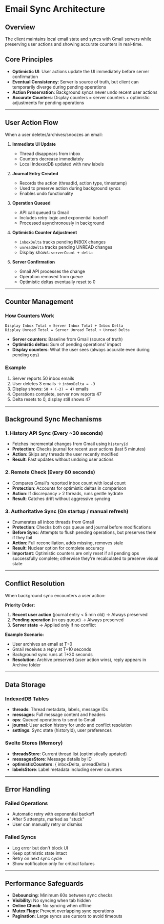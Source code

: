 # Email Sync Architecture

## Overview

The client maintains local email state and syncs with Gmail servers while preserving user actions and showing accurate counters in real-time.

## Core Principles

- **Optimistic UI**: User actions update the UI immediately before server confirmation
- **Eventual Consistency**: Server is source of truth, but client can temporarily diverge during pending operations
- **Action Preservation**: Background syncs never undo recent user actions
- **Accurate Counters**: Display counters = server counters + optimistic adjustments for pending operations

---

## User Action Flow

When a user deletes/archives/snoozes an email:

1. **Immediate UI Update**
   - Thread disappears from inbox
   - Counters decrease immediately
   - Local IndexedDB updated with new labels

2. **Journal Entry Created**
   - Records the action (threadId, action type, timestamp)
   - Used to preserve action during background syncs
   - Enables undo functionality

3. **Operation Queued**
   - API call queued to Gmail
   - Includes retry logic and exponential backoff
   - Processed asynchronously in background

4. **Optimistic Counter Adjustment**
   - `inboxDelta` tracks pending INBOX changes
   - `unreadDelta` tracks pending UNREAD changes
   - Display shows: `serverCount + delta`

5. **Server Confirmation**
   - Gmail API processes the change
   - Operation removed from queue
   - Optimistic deltas eventually reset to 0

---

## Counter Management

### How Counters Work

```
Display Inbox Total = Server Inbox Total + Inbox Delta
Display Unread Total = Server Unread Total + Unread Delta
```

- **Server counters**: Baseline from Gmail (source of truth)
- **Optimistic deltas**: Sum of pending operations' impact
- **Display counters**: What the user sees (always accurate even during pending ops)

### Example

1. Server reports 50 inbox emails
2. User deletes 3 emails → `inboxDelta = -3`
3. Display shows: `50 + (-3) = 47` emails
4. Operations complete, server now reports 47
5. Delta resets to 0, display still shows 47

---

## Background Sync Mechanisms

### 1. History API Sync (Every ~30 seconds)
- Fetches incremental changes from Gmail using `historyId`
- **Protection**: Checks journal for recent user actions (last 5 minutes)
- **Action**: Skips any threads the user recently modified
- **Result**: Fast updates without undoing user actions

### 2. Remote Check (Every 60 seconds)
- Compares Gmail's reported inbox count with local count
- **Protection**: Accounts for optimistic deltas in comparison
- **Action**: If discrepancy > 2 threads, runs gentle hydrate
- **Result**: Catches drift without aggressive syncing

### 3. Authoritative Sync (On startup / manual refresh)
- Enumerates all inbox threads from Gmail
- **Protection**: Checks both ops queue and journal before modifications
- **Before Sync**: Attempts to flush pending operations, but preserves them if they fail
- **Action**: Full reconciliation, adds missing, removes stale
- **Result**: Nuclear option for complete accuracy
- **Important**: Optimistic counters are only reset if all pending ops successfully complete; otherwise they're recalculated to preserve visual state

---

## Conflict Resolution

When background sync encounters a user action:

**Priority Order:**
1. **Recent user action** (journal entry < 5 min old) → Always preserved
2. **Pending operation** (in ops queue) → Always preserved
3. **Server state** → Applied only if no conflict

**Example Scenario:**
- User archives an email at T+0
- Gmail receives a reply at T+10 seconds
- Background sync runs at T+30 seconds
- **Resolution**: Archive preserved (user action wins), reply appears in Archive folder

---

## Data Storage

### IndexedDB Tables

- **threads**: Thread metadata, labels, message IDs
- **messages**: Full message content and headers
- **ops**: Queued operations to send to Gmail
- **journal**: User action history for undo and conflict resolution
- **settings**: Sync state (historyId), user preferences

### Svelte Stores (Memory)

- **threadsStore**: Current thread list (optimistically updated)
- **messagesStore**: Message details by ID
- **optimisticCounters**: { inboxDelta, unreadDelta }
- **labelsStore**: Label metadata including server counters

---

## Error Handling

### Failed Operations
- Automatic retry with exponential backoff
- After 5 attempts, marked as "stuck"
- User can manually retry or dismiss

### Failed Syncs
- Log error but don't block UI
- Keep optimistic state intact
- Retry on next sync cycle
- Show notification only for critical failures

---

## Performance Safeguards

- **Debouncing**: Minimum 60s between sync checks
- **Visibility**: No syncing when tab hidden
- **Online Check**: No syncing when offline
- **Mutex Flags**: Prevent overlapping sync operations
- **Pagination**: Large syncs use cursors to avoid timeouts

